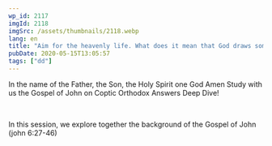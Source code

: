 ```yaml
---
wp_id: 2117
imgId: 2118
imgSrc: /assets/thumbnails/2118.webp
lang: en
title: "Aim for the heavenly life. What does it mean that God draws some of us to Him? What about others?"
pubDate: 2020-05-15T13:05:57
tags: ["dd"]
---
```


<!-- page: 6 -->

<p>In the name of the Father, the Son, the Holy Spirit one God Amen Study with us the Gospel of John on Coptic Orthodox Answers Deep Dive!</p>
<p>&nbsp;</p>
<p>In this session, we explore together the background of the Gospel of John (john 6:27-46)</p>
<p>&nbsp;</p>

